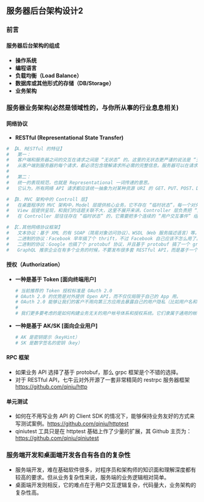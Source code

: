 ## **服务器后台架构设计2**

### **前言**
#### **服务器后台架构的组成**
- **操作系统**
- **编程语言**
- **负载均衡（Load Balance）**
- **数据库或其他形式的存储（DB/Storage）**
- **业务架构**

### **服务器业务架构(必然是领域性的，与你所从事的行业息息相关)**
#### **网络协议**
- **RESTful (Representational State Transfer)**
```sh
# 【A. RESTful 的特征】
#   第一：
#   客户端和服务器之间的交互在请求之间是 “无状态” 的。这里的无状态更严谨的说法是 “无会话（Session）” 的。
#   从客户端到服务器的每个请求，都必须包含理解请求所必需的完整信息。服务器可以在请求之间的任何时间点重启，客户端不会得到通知。
#
#   第二：
#   统一的表现规范，也就是 Representational 一词传递的意思。
#   它认为，所有网络 API 请求都应该统一抽象为对某种资源 URI 的 GET、PUT、POST、DELETE 操作。
```

```sh
# 【B. MVC 架构中的 Controll 层】
#   在桌面程序的 MVC 架构中，Model 层提供核心业务，它不存在 “临时状态”，每一个对外提供的接口（API）都完成一项完整的业务。
#   View 层提供呈现，和我们的话题关联不大，这里不展开来讲。Controller 层负责把 “用户交互事件” 翻译成 Model 层的业务 API。
#   在 Controller 层往往存在 “临时状态” 的，它需要把多个连续的 “用户交互事件” 组装起来完成一项业务。
```

```sh
# 【C.其他网络协议框架】
#   文本协议：基于 XML 的有 SOAP（简易对象访问协议）、WSDL（Web 服务描述语言）等。
#   二进制的协议：Facebook 早年搞了个 thrift，不过 Facebook 自己应该不怎么用了。
#   二进制的协议：Google 也搞了个 protobuf 协议，并且基于 protobuf 搞了一个 grpc 框架。
#   GraphQL 推崇企业在有多个业务的时候，不要发布很多套 RESTful API，而是基于一个统一的数据图，并通过 GraphQL 协议暴露给开发者。
```

#### **授权（Authorization）**
- **一种是基于 Token [面向终端用户]**
    ```sh
    # 当前推荐的 Token 授权标准是 OAuth 2.0
    # OAuth 2.0 的优势是对外提供 Open API，而不仅仅局限于自己的 App 用。
    # OAuth 2.0 能够让我们的客户不用向第三方应用去暴露自己的用户隐私（比如用户名和密码）的前提下，调用 API 来使用我们的服务。
    # 
    # 我们更多要考虑的是如何构建业务无关的用户帐号体系和授权系统。它们隶属于通用的帐号与授权子系统，可以做到与业务无关。
    ```
- **一种是基于 AK/SK [面向企业用户]** 
    ```sh
    # AK 是密钥提示（keyHint）
    # SK 是数字签名的密钥（key）
    ```

#### **RPC 框架**
- 如果业务 API 选择了基于 protobuf，那么 grpc 框架是个不错的选择。
- 对于 RESTful API，七牛云对外开源了一套非常精简的 restrpc 服务器框架 https://github.com/qiniu/http

#### **单元测试**
- 如何在不用写业务 API 的 Client SDK 的情况下，能够保持业务友好的方式来写测试案例。https://github.com/qiniu/httptest
- qiniutest 工具只是在 httptest 基础上作了少量的扩展，其 Github 主页为：https://github.com/qiniu/qiniutest

### **服务端开发和桌面端开发各自有各自的复杂性**
- 服务端开发，难在基础软件很多，对程序员和架构师的知识面和理解深度都有较高的要求。但从业务复杂性来说，服务端的业务逻辑相对简单。
- 桌面端开发则相反，它的难点在于用户交互逻辑复杂，代码量大，业务架构的复杂性高。
